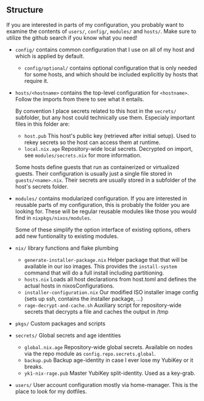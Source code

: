 ## Structure

If you are interested in parts of my configuration, you probably want to examine the contents of `users/`, `config/`, `modules/` and `hosts/`.
Make sure to utilize the github search if you know what you need!

- `config/` contains common configuration that I use on all of my host
  and which is applied by default.
  - `config/optional/` contains optional configuration that is only needed for some hosts,
  and which should be included explicitly by hosts that require it.

- `hosts/<hostname>` contains the top-level configuration for `<hostname>`.
  Follow the imports from there to see what it entails.

  By convention I place secrets related to this host in the `secrets/` subfolder, but any host
  could technically use them. Especialy important files in this folder are:
  - `host.pub` This host's public key (retrieved after initial setup). Used to rekey secrets so the host can access them at runtime.
  - `local.nix.age` Repository-wide local secrets. Decrypted on import, see `modules/secrets.nix` for more information.

  Some hosts define guests that run as containerized or virtualized guests. Their configuration is usually just a single file
  stored in `guests/<name>.nix`. Their secrets are usually stored in a subfolder of the host's secrets folder.

- `modules/` contains modularized configuration. If you are interested in reusable parts of
  my configuration, this is probably the folder you are looking for. These will be regular
  reusable modules like those you would find in `nixpkgs/nixos/modules`.

  Some of these simplify the option interface of existing options, others add new funtionality
  to existing modules.

- `nix/` library functions and flake plumbing
  - `generate-installer-package.nix` Helper package that that will be available in our iso images. This provides the `install-system` command that will do a full install including partitioning.
  - `hosts.nix` Loads all host declarations from host.toml and defines the actual hosts in nixosConfigurations.
  - `installer-configuration.nix` Our modified ISO installer image config (sets up ssh, contains the installer package, ...)
  - `rage-decrypt-and-cache.sh` Auxiliary script for repository-wide secrets that decrypts a file and caches the output in /tmp

- `pkgs/` Custom packages and scripts

- `secrets/` Global secrets and age identities
  - `global.nix.age` Repository-wide global secrets. Available on nodes via the repo module as `config.repo.secrets.global`.
  - `backup.pub` Backup age-identity in case I ever lose my YubiKey or it breaks.
  - `yk1-nix-rage.pub` Master YubiKey split-identity. Used as a key-grab.

- `users/` User account configuration mostly via home-manager.
  This is the place to look for my dotfiles.
